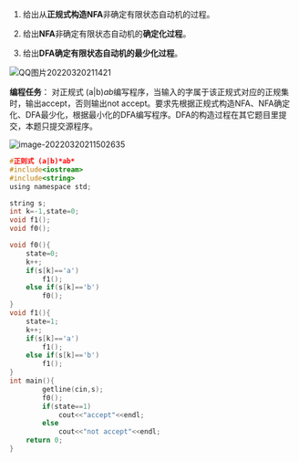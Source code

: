 1. 给出从**正规式构造NFA**非确定有限状态自动机的过程。

2. 给出**NFA**非确定有限状态自动机的**确定化过程**。

3. 给出**DFA确定有限状态自动机的最少化过程**。

![QQ图片20220320211421](C:\Users\wuzihan\Desktop\QQ图片20220320211421.jpg)

**编程任务**：
	对正规式 (a|b)*ab*编写程序，当输入的字属于该正规式对应的正规集时，输出accept，否则输出not accept。要求先根据正规式构造NFA、NFA确定化、DFA最少化，根据最小化的DFA编写程序。DFA的构造过程在其它题目里提交，本题只提交源程序。

![image-20220320211502635](C:\Users\wuzihan\AppData\Roaming\Typora\typora-user-images\image-20220320211502635.png)

```c
#正则式 (a|b)*ab*
#include<iostream>
#include<string>
using namespace std;

string s;
int k=-1,state=0;
void f1();
void f0();

void f0(){
	state=0;
	k++;
	if(s[k]=='a')
		f1();
	else if(s[k]=='b')
		f0();
}
void f1(){
	state=1;
	k++;
	if(s[k]=='a')
		f1();
	else if(s[k]=='b')
		f1();
}
int main(){
		getline(cin,s);
		f0();
		if(state==1)
			cout<<"accept"<<endl;
		else 
			cout<<"not accept"<<endl;
	return 0;
}
```

